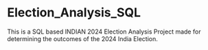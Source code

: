 # Election_Analysis_SQL
This is a SQL based INDIAN 2024 Election Analysis Project made for determining the outcomes of the 2024 India Election.
